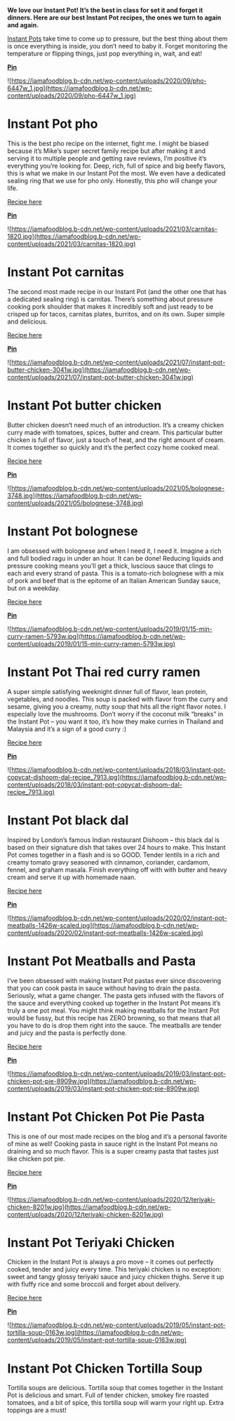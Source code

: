 **We love our Instant Pot! It’s the best in class for set it and forget it dinners. Here are our best Instant Pot recipes, the ones we turn to again and again.**

[Instant Pots](https://amzn.to/3EzwF6V) take time to come up to pressure, but the best thing about them is once everything is inside, you don’t need to baby it. Forget monitoring the temperature or flipping things, just pop everything in, wait, and eat!

**[Pin](http://www.pinterest.com/pin/create/bookmarklet/?url=https%3A%2F%2Fiamafoodblog.com%2Fbest-instant-pot-recipes%2F&media=undefined&is_video=false&description=Here+are+our+best+Instant+Pot+recipes%2C+the+ones+we+turn+to+again+and+again.)**

![https://iamafoodblog.b-cdn.net/wp-content/uploads/2020/09/pho-6447w_1.jpg](https://iamafoodblog.b-cdn.net/wp-content/uploads/2020/09/pho-6447w_1.jpg)

# Instant Pot pho

This is the best pho recipe on the internet, fight me. I might be biased because it’s Mike’s super secret family recipe but after making it and serving it to multiple people and getting rave reviews, I’m positive it’s everything you’re looking for. Deep, rich, full of spice and big beefy flavors, this is what we make in our Instant Pot the most. We even have a dedicated sealing ring that we use for pho only. Honestly, this pho will change your life.

[Recipe here](https://iamafoodblog.com/authentic-instant-pot-chicken-pho-recipe/)

**[Pin](http://www.pinterest.com/pin/create/bookmarklet/?url=https%3A%2F%2Fiamafoodblog.com%2Fbest-instant-pot-recipes%2F&media=undefined&is_video=false&description=Here+are+our+best+Instant+Pot+recipes%2C+the+ones+we+turn+to+again+and+again.)**

![https://iamafoodblog.b-cdn.net/wp-content/uploads/2021/03/carnitas-1820.jpg](https://iamafoodblog.b-cdn.net/wp-content/uploads/2021/03/carnitas-1820.jpg)

# Instant Pot carnitas

The second most made recipe in our Instant Pot (and the other one that has a dedicated sealing ring) is carnitas. There’s something about pressure cooking pork shoulder that makes it incredibly soft and just ready to be crisped up for tacos, carnitas plates, burritos, and on its own. Super simple and delicious.

[Recipe here](https://iamafoodblog.com/carnitas/)

**[Pin](http://www.pinterest.com/pin/create/bookmarklet/?url=https%3A%2F%2Fiamafoodblog.com%2Fbest-instant-pot-recipes%2F&media=undefined&is_video=false&description=Here+are+our+best+Instant+Pot+recipes%2C+the+ones+we+turn+to+again+and+again.)**

![https://iamafoodblog.b-cdn.net/wp-content/uploads/2021/07/instant-pot-butter-chicken-3041w.jpg](https://iamafoodblog.b-cdn.net/wp-content/uploads/2021/07/instant-pot-butter-chicken-3041w.jpg)

# Instant Pot butter chicken

Butter chicken doesn’t need much of an introduction. It’s a creamy chicken curry made with tomatoes, spices, butter and cream. This particular butter chicken is full of flavor, just a touch of heat, and the right amount of cream. It comes together so quickly and it’s the perfect cozy home cooked meal.

[Recipe here](https://iamafoodblog.com/instant-pot-butter-chicken/)

**[Pin](http://www.pinterest.com/pin/create/bookmarklet/?url=https%3A%2F%2Fiamafoodblog.com%2Fbest-instant-pot-recipes%2F&media=undefined&is_video=false&description=Here+are+our+best+Instant+Pot+recipes%2C+the+ones+we+turn+to+again+and+again.)**

![https://iamafoodblog.b-cdn.net/wp-content/uploads/2021/05/bolognese-3748.jpg](https://iamafoodblog.b-cdn.net/wp-content/uploads/2021/05/bolognese-3748.jpg)

# Instant Pot bolognese

I am obsessed with bolognese and when I need it, I need it. Imagine a rich and full bodied ragu in under an hour. It can be done! Reducing liquids and pressure cooking means you’ll get a thick, luscious sauce that clings to each and every strand of pasta. This is a tomato-rich bolognese with a mix of pork and beef that is the epitome of an Italian American Sunday sauce, but on a weekday.

[Recipe here](https://iamafoodblog.com/instant-pot-bolognese-sauce-recipe/)

**[Pin](http://www.pinterest.com/pin/create/bookmarklet/?url=https%3A%2F%2Fiamafoodblog.com%2Fbest-instant-pot-recipes%2F&media=undefined&is_video=false&description=Here+are+our+best+Instant+Pot+recipes%2C+the+ones+we+turn+to+again+and+again.)**

![https://iamafoodblog.b-cdn.net/wp-content/uploads/2019/01/15-min-curry-ramen-5793w.jpg](https://iamafoodblog.b-cdn.net/wp-content/uploads/2019/01/15-min-curry-ramen-5793w.jpg)

# Instant Pot Thai red curry ramen

A super simple satisfying weeknight dinner full of flavor, lean protein, vegetables, and noodles. This soup is packed with flavor from the curry and sesame, giving you a creamy, nutty soup that hits all the right flavor notes. I especially love the mushrooms. Don’t worry if the coconut milk “breaks” in the Instant Pot – you want it too, it’s how they make curries in Thailand and Malaysia and it’s a sign of a good curry :)

[Recipe here](https://iamafoodblog.com/15-minute-thai-red-curry-ramen-recipe/)

**[Pin](http://www.pinterest.com/pin/create/bookmarklet/?url=https%3A%2F%2Fiamafoodblog.com%2Fbest-instant-pot-recipes%2F&media=undefined&is_video=false&description=Here+are+our+best+Instant+Pot+recipes%2C+the+ones+we+turn+to+again+and+again.)**

![https://iamafoodblog.b-cdn.net/wp-content/uploads/2018/03/instant-pot-copycat-dishoom-dal-recipe_7913.jpg](https://iamafoodblog.b-cdn.net/wp-content/uploads/2018/03/instant-pot-copycat-dishoom-dal-recipe_7913.jpg)

# Instant Pot black dal

Inspired by London’s famous Indian restaurant Dishoom – this black dal is based on their signature dish that takes over 24 hours to make. This Instant Pot comes together in a flash and is so GOOD. Tender lentils in a rich and creamy tomato gravy seasoned with cinnamon, coriander, cardamom, fennel, and graham masala. Finish everything off with with butter and heavy cream and serve it up with homemade naan.

[Recipe here](https://iamafoodblog.com/instant-pot-black-dal-recipe/)

**[Pin](http://www.pinterest.com/pin/create/bookmarklet/?url=https%3A%2F%2Fiamafoodblog.com%2Fbest-instant-pot-recipes%2F&media=undefined&is_video=false&description=Here+are+our+best+Instant+Pot+recipes%2C+the+ones+we+turn+to+again+and+again.)**

![https://iamafoodblog.b-cdn.net/wp-content/uploads/2020/02/instant-pot-meatballs-1426w-scaled.jpg](https://iamafoodblog.b-cdn.net/wp-content/uploads/2020/02/instant-pot-meatballs-1426w-scaled.jpg)

# Instant Pot Meatballs and Pasta

I’ve been obsessed with making Instant Pot pastas ever since discovering that you can cook pasta in sauce without having to drain the pasta. Seriously, what a game changer. The pasta gets infused with the flavors of the sauce and everything cooked up together in the Instant Pot means it’s truly a one pot meal. You might think making meatballs for the Instant Pot would be fussy, but this recipe has ZERO browning, so that means that all you have to do is drop them right into the sauce. The meatballs are tender and juicy and the pasta is perfectly done.

[Recipe here](https://iamafoodblog.com/instant-pot-pasta-and-meatballs/)

**[Pin](http://www.pinterest.com/pin/create/bookmarklet/?url=https%3A%2F%2Fiamafoodblog.com%2Fbest-instant-pot-recipes%2F&media=undefined&is_video=false&description=Here+are+our+best+Instant+Pot+recipes%2C+the+ones+we+turn+to+again+and+again.)**

![https://iamafoodblog.b-cdn.net/wp-content/uploads/2019/03/instant-pot-chicken-pot-pie-8909w.jpg](https://iamafoodblog.b-cdn.net/wp-content/uploads/2019/03/instant-pot-chicken-pot-pie-8909w.jpg)

# Instant Pot Chicken Pot Pie Pasta

This is one of our most made recipes on the blog and it’s a personal favorite of mine as well! Cooking pasta in sauce right in the Instant Pot means no draining and so much flavor. This is a super creamy pasta that tastes just like chicken pot pie.

[Recipe here](https://iamafoodblog.com/chicken-pot-pie-bow-ties-instant-pot-creamy-chicken-pasta/)

**[Pin](http://www.pinterest.com/pin/create/bookmarklet/?url=https%3A%2F%2Fiamafoodblog.com%2Fbest-instant-pot-recipes%2F&media=undefined&is_video=false&description=Here+are+our+best+Instant+Pot+recipes%2C+the+ones+we+turn+to+again+and+again.)**

![https://iamafoodblog.b-cdn.net/wp-content/uploads/2020/12/teriyaki-chicken-8201w.jpg](https://iamafoodblog.b-cdn.net/wp-content/uploads/2020/12/teriyaki-chicken-8201w.jpg)

# Instant Pot Teriyaki Chicken

Chicken in the Instant Pot is always a pro move – it comes out perfectly cooked, tender and juicy every time. This teriyaki chicken is no exception: sweet and tangy glossy teriyaki sauce and juicy chicken thighs. Serve it up with fluffy rice and some broccoli and forget about delivery.

[Recipe here](https://iamafoodblog.com/7-ingredient-10-minute-instant-pot-teriyaki-chicken/)

**[Pin](http://www.pinterest.com/pin/create/bookmarklet/?url=https%3A%2F%2Fiamafoodblog.com%2Fbest-instant-pot-recipes%2F&media=undefined&is_video=false&description=Here+are+our+best+Instant+Pot+recipes%2C+the+ones+we+turn+to+again+and+again.)**

![https://iamafoodblog.b-cdn.net/wp-content/uploads/2019/05/instant-pot-tortilla-soup-0163w.jpg](https://iamafoodblog.b-cdn.net/wp-content/uploads/2019/05/instant-pot-tortilla-soup-0163w.jpg)

# Instant Pot Chicken Tortilla Soup

Tortilla soups are delicious. Tortilla soup that comes together in the Instant Pot is delicious and smart. Full of tender chicken, smokey fire roasted tomatoes, and a bit of spice, this tortilla soup will warm your right up. Extra toppings are a must!
